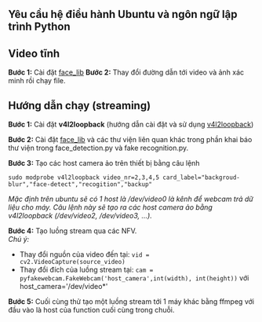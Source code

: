 
## Yêu cầu hệ điều hành Ubuntu và ngôn ngữ lập trình Python<br>
## Video tĩnh
**Bước 1:** Cài đặt [face_lib](https://github.com/a-akram-98/face_lib?ref=pythonawesome.com)
**Bước 2:** Thay đổi đường dẫn tới video và ảnh xác minh rồi chạy file. 
## Hướng dẫn chạy (streaming)
**Bước 1:** Cài đặt **v4l2loopback** (hướng dẫn cài đặt và sử dụng [v4l2loopback](https://github.com/umlaeute/v4l2loopback))<br>

**Bước 2:** Cài đặt [face_lib](https://github.com/a-akram-98/face_lib?ref=pythonawesome.com) và các thư viện liên quan khác trong phần khai báo thư viện trong face_detection.py và fake recognition.py.<br>

**Bước 3:** Tạo các host camera ảo trên thiết bị bằng câu lệnh<br>

```sudo modprobe v4l2loopback video_nr=2,3,4,5 card_label="backgroud-blur","face-detect","recogition","backup"```

*Mặc định trên ubuntu sẽ có 1 host là /dev/video0 là kênh để webcam trả dữ liệu cho máy. Câu lệnh này sẽ tạo ra các host camera ảo bằng v4l2loopback (/dev/video2, /dev/video3, ...).*<br>

**Bước 4:** Tạo luồng stream qua các NFV.<br>
*Chú ý:*
* Thay đổi nguồn của video đến tại: ```vid = cv2.VideoCapture(source_video)```
* Thay đổi đích của luồng stream tại: ```cam = pyfakewebcam.FakeWebcam('host_camera',int(width), int(height))``` với host_camera='/dev/video*'
 
 **Bước 5:** Cuối cùng thử tạo một luồng stream tới 1 máy khác bằng ffmpeg với đầu vào là host của function cuối cùng trong chuỗi.
 
 
